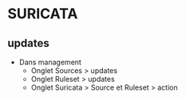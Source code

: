 # SURICATA
## updates
* Dans management
  * Onglet Sources > updates
  * Onglet Ruleset > updates
  * Onglet Suricata > Source et Ruleset > action
